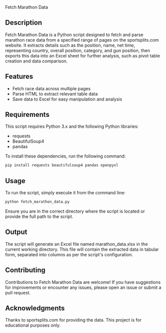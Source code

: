 Fetch Marathon Data

## Description

Fetch Marathon Data is a Python script designed to fetch and parse marathon race data from a specified range of pages on the sportsplits.com website. It extracts details such as the position, name, net time, representing country, overall position, category, and gun position, then exports this data into an Excel sheet for further analysis, such as pivot table creation and data comparison.

## Features

- Fetch race data across multiple pages
- Parse HTML to extract relevant table data
- Save data to Excel for easy manipulation and analysis

## Requirements

This script requires Python 3.x and the following Python libraries:

- requests
- BeautifulSoup4
- pandas

To install these dependencies, run the following command:

```bash
pip install requests beautifulsoup4 pandas openpyxl
```

## Usage

To run the script, simply execute it from the command line:

```bash
python fetch_marathon_data.py
```

Ensure you are in the correct directory where the script is located or provide the full path to the script.

## Output

The script will generate an Excel file named marathon_data.xlsx in the current working directory. This file will contain the extracted data in tabular form, separated into columns as per the script's configuration.

## Contributing

Contributions to Fetch Marathon Data are welcome! If you have suggestions for improvements or encounter any issues, please open an issue or submit a pull request.

## Acknowledgments

Thanks to sportsplits.com for providing the data.
This project is for educational purposes only.
